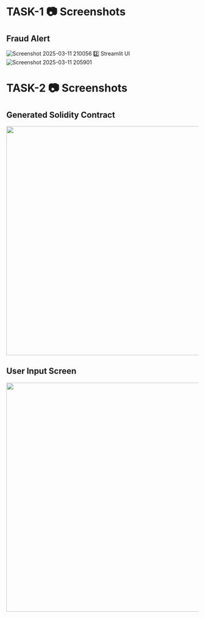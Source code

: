 # TASK-1 📷 Screenshots
## Fraud Alert
![Screenshot 2025-03-11 210056](https://github.com/user-attachments/assets/e060d87b-5644-4a15-b922-d6d78ba7f898)
2️⃣ Streamlit UI
![Screenshot 2025-03-11 205901](https://github.com/user-attachments/assets/3911392a-d76e-4c78-a6e0-94be32ca7b9a)

# TASK-2 📷 Screenshots  
## Generated Solidity Contract 
<img src="https://github.com/user-attachments/assets/b04303ee-5f79-4f01-ab20-a6ddbeef2a54" width="600">

## User Input Screen
<img src="https://github.com/user-attachments/assets/9ae79cc0-1825-4a54-962d-177c428d0a30" width="600">
